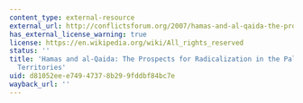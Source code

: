 ```yaml
---
content_type: external-resource
external_url: http://conflictsforum.org/2007/hamas-and-al-qaida-the-prospects-for-radicalization-in-the-palestinian-occupied-territories/
has_external_license_warning: true
license: https://en.wikipedia.org/wiki/All_rights_reserved
status: ''
title: 'Hamas and al-Qaida: The Prospects for Radicalization in the Palestinian Occupied
  Territories'
uid: d81052ee-e749-4737-8b29-9fddbf84bc7e
wayback_url: ''
---
```


